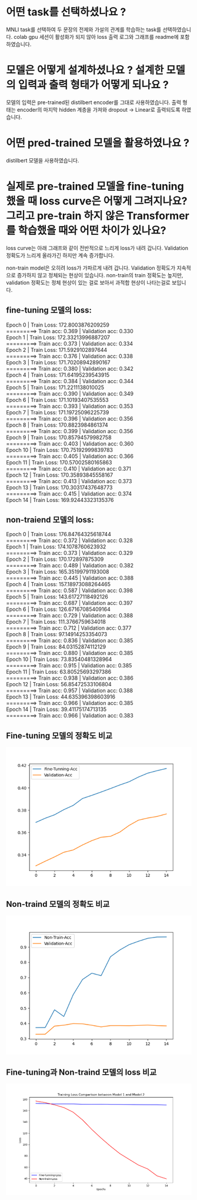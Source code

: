 # 어떤 task를 선택하셨나요 ?
MNLI task를 선택하여 두 문장의 전제와 가설의 관계를 학습하는 task를 선택하였습니다.
colab gpu 세션이 활성화가 되지 않아 loss 출력 로그와 그래프를 readme에 포함하였습니다.

# 모델은 어떻게 설계하셨나요 ? 설계한 모델의 입력과 출력 형태가 어떻게 되나요 ?
모델의 입력은 pre-trained된 distilbert encoder를 그대로 사용하였습니다.
출력 형태는 encoder의 마지막 hidden 계층을 가져와 dropout -> Linear로 출력되도록 하였습니다.

# 어떤 pred-trained 모델을 활용하였나요 ?
distilbert 모델을 사용하였습니다.

# 실제로 pre-trained 모델을 fine-tuning했을 때 loss curve은 어떻게 그려지나요? 그리고 pre-train 하지 않은 Transformer를 학습했을 때와 어떤 차이가 있나요?
loss curve는 아래 그래프와 같이 전반적으로 느리게 loss가 내려 갑니다.
Validation 정확도가 느리게 올라가긴 하지만 계속 증가합니다.

non-train model은 오히려 loss가 가파르게 내려 갑니다.
Validation 정확도가 지속적으로 증가하지 않고 정체되는 현상이 있습니다.
non-train의 train 정확도는 높지만, validation 정확도는 정체 현상이 있는 걸로 보아서 과적합 현상이 나타는걸로 보입니다.


## fine-tuning 모델의 loss:

Epoch   0 | Train Loss: 172.8003876209259  
=========> Train acc: 0.369 | Validation acc: 0.330  
Epoch   1 | Train Loss: 172.33213996887207  
=========> Train acc: 0.373 | Validation acc: 0.334  
Epoch   2 | Train Loss: 171.5929102897644  
=========> Train acc: 0.376 | Validation acc: 0.338  
Epoch   3 | Train Loss: 171.70208942890167  
=========> Train acc: 0.380 | Validation acc: 0.342  
Epoch   4 | Train Loss: 171.64195239543915  
=========> Train acc: 0.384 | Validation acc: 0.344  
Epoch   5 | Train Loss: 171.2211138010025  
=========> Train acc: 0.390 | Validation acc: 0.349  
Epoch   6 | Train Loss: 171.10193407535553  
=========> Train acc: 0.393 | Validation acc: 0.353  
Epoch   7 | Train Loss: 171.19725096225739  
=========> Train acc: 0.396 | Validation acc: 0.356  
Epoch   8 | Train Loss: 170.8823984861374  
=========> Train acc: 0.399 | Validation acc: 0.356  
Epoch   9 | Train Loss: 170.85794579982758  
=========> Train acc: 0.403 | Validation acc: 0.360  
Epoch  10 | Train Loss: 170.75192999839783  
=========> Train acc: 0.405 | Validation acc: 0.366  
Epoch  11 | Train Loss: 170.57002580165863  
=========> Train acc: 0.410 | Validation acc: 0.371  
Epoch  12 | Train Loss: 170.35893845558167  
=========> Train acc: 0.413 | Validation acc: 0.373  
Epoch  13 | Train Loss: 170.30317437648773  
=========> Train acc: 0.415 | Validation acc: 0.374  
Epoch  14 | Train Loss: 169.92443323135376  

## non-traiend 모델의 loss:

Epoch   0 | Train Loss: 176.84764325618744  
=========> Train acc: 0.372 | Validation acc: 0.328  
Epoch   1 | Train Loss: 174.1078760623932  
=========> Train acc: 0.373 | Validation acc: 0.329  
Epoch   2 | Train Loss: 170.172897875309  
=========> Train acc: 0.489 | Validation acc: 0.382  
Epoch   3 | Train Loss: 165.35199791193008  
=========> Train acc: 0.445 | Validation acc: 0.388  
Epoch   4 | Train Loss: 157.18973088264465  
=========> Train acc: 0.587 | Validation acc: 0.398  
Epoch   5 | Train Loss: 143.61727118492126  
=========> Train acc: 0.687 | Validation acc: 0.397  
Epoch   6 | Train Loss: 126.67167085409164  
=========> Train acc: 0.729 | Validation acc: 0.388  
Epoch   7 | Train Loss: 111.3766759634018  
=========> Train acc: 0.712 | Validation acc: 0.377  
Epoch   8 | Train Loss: 97.14914253354073  
=========> Train acc: 0.836 | Validation acc: 0.385  
Epoch   9 | Train Loss: 84.03152874112129  
=========> Train acc: 0.880 | Validation acc: 0.385  
Epoch  10 | Train Loss: 73.83540481328964  
=========> Train acc: 0.915 | Validation acc: 0.385  
Epoch  11 | Train Loss: 63.80525693297386  
=========> Train acc: 0.938 | Validation acc: 0.386  
Epoch  12 | Train Loss: 56.85472533106804  
=========> Train acc: 0.957 | Validation acc: 0.388  
Epoch  13 | Train Loss: 44.635396398603916  
=========> Train acc: 0.966 | Validation acc: 0.385  
Epoch  14 | Train Loss: 39.41175174713135  
=========> Train acc: 0.966 | Validation acc: 0.383  

## Fine-tuning 모델의 정확도 비교
![FineTuningModelAcc](./FineTuning_Acc.png)

## Non-traind 모델의 정확도 비교
![NonTrainModelAcc](./NonTrainAcc.png)

## Fine-tuning과 Non-traind 모델의 loss 비교
![LossCompare](./CompareLoss.png)